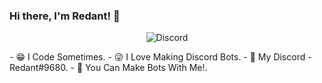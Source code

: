 ### Hi there, I'm Redant! 👋
<p align="center"> <img src="https://discord.c99.nl/widget/theme-3/761861625656508436.png" alt="Discord" /> </p>
- 😁 I Code Sometimes.
- 😜 I Love Making Discord Bots.
- 💬 My Discord - Redant#9680.
- 🤖 You Can Make Bots With Me!.
